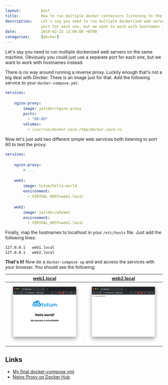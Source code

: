 ```yaml
---
layout:         post
title:          How to run multiple docker containers listening to the same port
description:    Let's say you need to run multiple dockerized web servers on the same machine. Obviously you could just use a separate 
                port for each one, but we want to work with hostnames instead.
date:           2019-02-22 13:00:00 +0700
categories:     [docker]
---
```


Let's say you need to run multiple dockerized web servers on the same machine. Obviously you could just use a separate 
port for each one, but we want to work with hostnames instead.

There is no way around running a reverse proxy. Luckily enough that's not a big deal with Docker. There is an image just
for that. Add the following service to your `docker-compose.yml`:

```yml
services:

    nginx-proxy:
        image: jwilder/nginx-proxy
        ports:
          - "80:80"
        volumes:
          - /var/run/docker.sock:/tmp/docker.sock:ro
```

Now let's just add two different simple web services both listening to port 80 to test the proxy:

```yml
services:

    nginx-proxy:
        # ...

    web1:
        image: tutum/hello-world
        environment:
          - VIRTUAL_HOST=web1.local
    
    web2:
        image: jwilder/whoami
        environment:
          - VIRTUAL_HOST=web2.local
```

Finally, map the hostnames to localhost in your `/etc/hosts` file. Just add the following lines:

```
127.0.0.1   web1.local
127.0.0.1   web2.local
```

**That's it!** Now do a `docker-compose up` and and access the services with your browser. You should see the following:

| [web1.local](http://web1.local)                                                                 | [web2.local](http://web1.local)                                                                 |
| ----------------------------------------------------------------------------------------------- | ----------------------------------------------------------------------------------------------- |
| ![web1.local](/assets/posts/2019-02-22-run-multiple-containers-listening-to-same-port/web1.png) | ![web2.local](/assets/posts/2019-02-22-run-multiple-containers-listening-to-same-port/web2.png) |


## Links
* [My final docker-compose.yml](/assets/posts/2019-02-22-run-multiple-containers-listening-to-same-port/docker-compose.yml)
* [Nginx Proxy on Docker Hub](https://hub.docker.com/r/jwilder/nginx-proxy)
